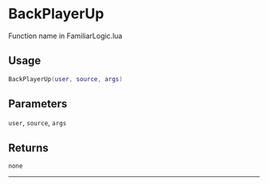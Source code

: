 # BackPlayerUp
Function name in FamiliarLogic.lua
## Usage
```lua
BackPlayerUp(user, source, args)
```
## Parameters
`user`, `source`, `args`
## Returns
`none`

---